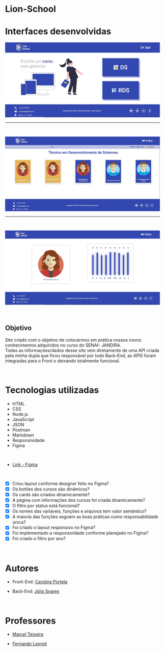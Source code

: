 # Lion-School


# Interfaces desenvolvidas

![](./img/home.jpeg)
 
--- 
<br>


![](./img/turma.jpeg)


---
<br>

![](./img/aluno.jpeg)

<br>

## Objetivo
Site criado com o objetivo de colocarmos em prática nossos novos conhecimentos adquiridos no curso do SENAI- JANDIRA. <br>
Todas as informações/dados desse site vem diretamente de uma API criada pela minha dupla que ficou responsável por todo Back-End, as APIS foram integradas para o Front o deixando totalmente funcional.

<br>

# Tecnologias utilizadas 

- HTML
- CSS
- Node.js
- JavaScript
- JSON
- Postman
- Markdown
- Responsividade
- Figma

<br>

- [Link - Figma](https://www.figma.com/file/WlWIzzu0LiC2yAVQ0BrzJa/Untitled?node-id=0-1&t=xvzo2O9MFGO2C9dn-0)

<br>

- [X] Criou layout conforme designer feito no Figma?
- [X] Os botões dos cursos são dinâmicos?
- [X] Os cards são criados dinamicamente?
- [X] A página com informações dos cursos foi criada dinamicamente?
- [X] O filtro por status está funcional?
- [X] Os nomes das variáveis, funções e arquivos tem valor semântico?
- [X] A maioria das funções seguem as boas práticas como responsabilidade única?
- [X] Foi criado o layout responsivo no Figma?
- [X] Foi implementado a responsividade conforme planejado no Figma?
- [X] Foi criado o filtro por ano?

<br>

# Autores

- Front-End: [Caroline Portela](https://github.com/carolineportela)

- Back-End: [Júlia Soares](https://github.com/Xul14)

<br>

# Professores
- [Marcel Teixeira](https://github.com/marcelnt)

- [Fernando Leonid](https://github.com/fernandoleonid)
